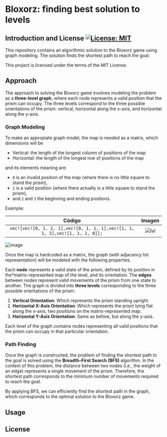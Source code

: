 # Bloxorz: finding best solution to levels 

## Introduction and License [![License: MIT](https://img.shields.io/badge/License-MIT-yellow.svg)](https://opensource.org/licenses/MIT)  

This repository contains an algorithmic solution to the Bloxorz game using graph modeling. The solution finds the shortest path to reach the goal.  

This project is licensed under the terms of the MIT License.  


## Approach

The approach to solving the Bloxorz game involves modeling the problem as a **three-level graph**, where each node represents a valid position that the prism can occupy. The three levels correspond to the three possible orientations of the prism: vertical, horizontal along the x-axis, and horizontal along the y-axis.

### Graph Modeling

To make an appropiate graph model, the map is needed as a matrix, which dimensions will be 
- Vertical: the length of the longest column of positions of the map
- Horizontal: the length of the longest row of positions of the map  

and its elements meaning are:
- `0` is an invalid position of the map (where there is no little square to stand the prism),
- `1` is a valid position (where there actually is a little square to stand the prism),
- and `2` and `3` the beginning and ending positions.  

Example:  

| Código | Imagen |
|:---:|:---:|
| `vec![vec![0, 1, 2, 1],vec![0, 1, 1, 1],vec![1, 1, 1, 3],vec![1, 1, 1, 0]];` | ![lvl](https://imgur.com/K158xN3) |


![image]()

Once the map is hardcoded as a matrix, the graph (with adjacency list representation) will be modeled with the following properties.  

Each **node** represents a valid state of the prism, defined by its position in the*matrix-represented map of the level, and its orientation. The **edges** between nodes represent valid movements of the prism from one state to another. The graph is divided into **three levels** corresponding to the three possible orientations of the prism:

1. **Vertical Orientation**: Which represents the prism standing upright.
2. **Horizontal X-Axis Orientation**: Which represents the prism lying flat along the x-axis, two positions on the matrix-represented map.
3. **Horizontal Y-Axis Orientation**: Same as before, but along the y-axis.

Each level of the graph contains nodes representing all valid positions that the prism can occupy in that particular orientation.

### Path Finding

Once the graph is constructed, the problem of finding the shortest path to the goal is solved using the **Breadth-First Search (BFS)** algorithm. In the context of this problem, the distance between two nodes (i.e., the weight of an edge) represents a single movement of the prism. Therefore, the shortest path corresponds to the minimum number of movements required to reach the goal.  

By applying BFS, we can efficiently find the shortest path in the graph, which corresponds to the optimal solution to the Bloxorz game.

## Usage

## License

